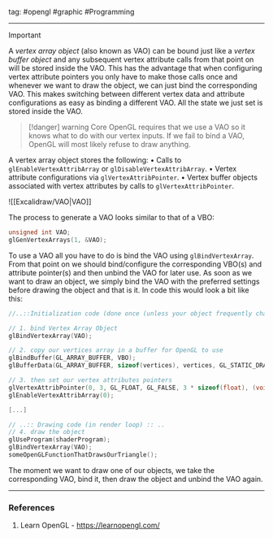 tag: #opengl #graphic #Programming 

---
> [!important]
> A *vertex array object* (also known as VAO) can be bound just like a *vertex buffer object* and any subsequent vertex attribute calls from that point on will be stored inside the VAO. This has the advantage that when configuring vertex attribute pointers you only have to make those calls once and whenever we want to draw the object, we can just bind the corresponding VAO. This makes switching between different vertex data and attribute configurations as easy as binding a different VAO. All the state we just set is stored inside the VAO.

> [!danger] warning
> Core OpenGL requires that we use a VAO so it knows what to do with our vertex inputs. If we fail to bind a VAO, OpenGL will most likely refuse to draw anything.

A vertex array object stores the following:
• Calls to `glEnableVertexAttribArray` or `glDisableVertexAttribArray`.
• Vertex attribute configurations via `glVertexAttribPointer`.
• Vertex buffer objects associated with vertex attributes by calls to `glVertexAttribPointer`.

![[Excalidraw/VAO|VAO]]

The process to generate a VAO looks similar to that of a VBO:

```cpp
unsigned int VAO;
glGenVertexArrays(1, &VAO);
```

To use a VAO all you have to do is bind the VAO using `glBindVertexArray`. From that point on we should bind/configure the corresponding VBO(s) and attribute pointer(s) and then unbind the VAO for later use. As soon as we want to draw an object, we simply bind the VAO with the preferred settings before drawing the object and that is it. In code this would look a bit like this:

```cpp
//..::Initialization code (done once (unless your object frequently changes))::..

// 1. bind Vertex Array Object
glBindVertexArray(VAO);

// 2. copy our vertices array in a buffer for OpenGL to use
glBindBuffer(GL_ARRAY_BUFFER, VBO);
glBufferData(GL_ARRAY_BUFFER, sizeof(vertices), vertices, GL_STATIC_DRAW);

// 3. then set our vertex attributes pointers
glVertexAttribPointer(0, 3, GL_FLOAT, GL_FALSE, 3 * sizeof(float), (void*)0);
glEnableVertexAttribArray(0);

[...]

// ..:: Drawing code (in render loop) :: ..
// 4. draw the object
glUseProgram(shaderProgram);
glBindVertexArray(VAO);
someOpenGLFunctionThatDrawsOurTriangle();
```

The moment we want to draw one of our objects, we take the corresponding VAO, bind it, then draw the object and unbind the VAO again.

---
### References
1. Learn OpenGL - https://learnopengl.com/